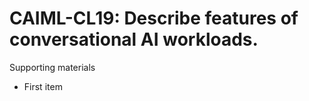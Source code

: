 # CAIML-CL19:  	Describe features of conversational AI workloads. 	 

Supporting materials

* First item